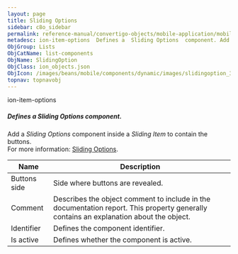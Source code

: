 ```yaml
---
layout: page
title: Sliding Options
sidebar: c8o_sidebar
permalink: reference-manual/convertigo-objects/mobile-application/mobile-components/list-components/sliding-options/
metadesc: ion-item-options  Defines a  Sliding Options  component. Add a  Sliding Options  component inside a  Sliding Item  to contain the buttons.  For more i
ObjGroup: Lists
ObjCatName: list-components
ObjName: SlidingOption
ObjClass: ion_objects.json
ObjIcon: /images/beans/mobile/components/dynamic/images/slidingoption_32x32.png
topnav: topnavobj
---
```

ion-item-options<br/>

##### Defines a <i>Sliding Options</i> component.<br/>
Add a <i>Sliding Options</i> component inside a <i>Sliding Item</i> to contain the buttons.<br/>
 For more information: <a href='https://ionicframework.com/docs/v3/components/#sliding-list'>Sliding Options</a>.

Name | Description 
--- | ---
Buttons side | Side where buttons are revealed.
Comment | Describes the object comment to include in the documentation report.  This property generally contains an explanation about the object. 
Identifier | Defines the component identifier.  
Is active | Defines whether the component is active. 

